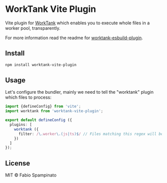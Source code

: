 # WorkTank Vite Plugin

Vite plugin for [WorkTank](https://github.com/fabiospampinato/worktank) which enables you to execute whole files in a worker pool, transparently.

For more information read the readme for [worktank-esbuild-plugin](https://github.com/fabiospampinato/worktank-esbuild-plugin).

## Install

```sh
npm install worktank-vite-plugin
```

## Usage

Let's configure the bundler, mainly we need to tell the "worktank" plugin which files to process:

```ts
import {defineConfig} from 'vite';
import worktank from 'worktank-vite-plugin';

export default defineConfig ({
  plugins: [
    worktank ({
      filter: /\.worker\.(js|ts)$/ // Files matching this regex will be processed
    })
  ]
});
```

## License

MIT © Fabio Spampinato
